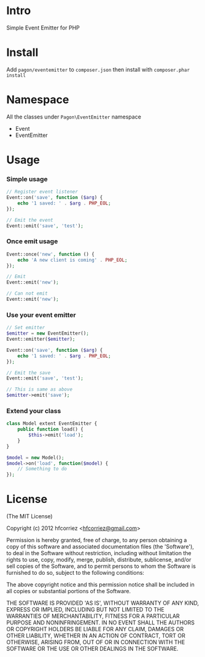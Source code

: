 Intro
=========

Simple Event Emitter for PHP

Install
==============

Add `pagon/eventemitter` to `composer.json` then install with `composer.phar install`

Namespace
==============

All the classes under `Pagon\EventEmitter` namespace

- Event
- EventEmitter

Usage
==============

### Simple usage

```php
// Register event listener
Event::on('save', function ($arg) {
    echo '1 saved: ' . $arg . PHP_EOL;
});

// Emit the event
Event::emit('save', 'test');
```

### Once emit usage

```php
Event::once('new', function () {
    echo 'A new client is coming' . PHP_EOL;
});

// Emit
Event::emit('new');

// Can not emit
Event::emit('new');
```

### Use your event emitter

```php
// Set emitter
$emitter = new EventEmitter();
Event::emitter($emitter);

Event::on('save', function ($arg) {
    echo '1 saved: ' . $arg . PHP_EOL;
});

// Emit the save
Event::emit('save', 'test');

// This is same as above
$emitter->emit('save');
```


### Extend your class

```php
class Model extent EventEmitter {
    public function load() {
        $this->emit('load');
    }
}

$model = new Model();
$model->on('load', function($model) {
    // Something to do
});
```

License
=============

(The MIT License)

Copyright (c) 2012 hfcorriez &lt;hfcorriez@gmail.com&gt;

Permission is hereby granted, free of charge, to any person obtaining
a copy of this software and associated documentation files (the
'Software'), to deal in the Software without restriction, including
without limitation the rights to use, copy, modify, merge, publish,
distribute, sublicense, and/or sell copies of the Software, and to
permit persons to whom the Software is furnished to do so, subject to
the following conditions:

The above copyright notice and this permission notice shall be
included in all copies or substantial portions of the Software.

THE SOFTWARE IS PROVIDED 'AS IS', WITHOUT WARRANTY OF ANY KIND,
EXPRESS OR IMPLIED, INCLUDING BUT NOT LIMITED TO THE WARRANTIES OF
MERCHANTABILITY, FITNESS FOR A PARTICULAR PURPOSE AND NONINFRINGEMENT.
IN NO EVENT SHALL THE AUTHORS OR COPYRIGHT HOLDERS BE LIABLE FOR ANY
CLAIM, DAMAGES OR OTHER LIABILITY, WHETHER IN AN ACTION OF CONTRACT,
TORT OR OTHERWISE, ARISING FROM, OUT OF OR IN CONNECTION WITH THE
SOFTWARE OR THE USE OR OTHER DEALINGS IN THE SOFTWARE.